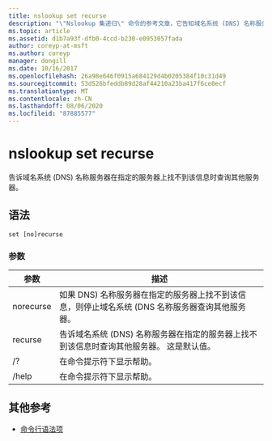 ```yaml
---
title: nslookup set recurse
description: "\"Nslookup 集递归\" 命令的参考文章，它告知域名系统 (DNS) 名称服务器在指定的服务器上找不到该信息时查询其他服务器。"
ms.topic: article
ms.assetid: d1b7a93f-dfb0-4ccd-b230-e0953057fada
author: coreyp-at-msft
ms.author: coreyp
manager: dongill
ms.date: 10/16/2017
ms.openlocfilehash: 26a98e646f0915a684129d4b0205384f10c31d49
ms.sourcegitcommit: 53d526bfeddb89d28af44210a23ba417f6ce0ecf
ms.translationtype: MT
ms.contentlocale: zh-CN
ms.lasthandoff: 08/06/2020
ms.locfileid: "87885577"
---
```

# <a name="nslookup-set-recurse"></a>nslookup set recurse

告诉域名系统 (DNS) 名称服务器在指定的服务器上找不到该信息时查询其他服务器。

## <a name="syntax"></a>语法

```
set [no]recurse
```

### <a name="parameters"></a>参数

| 参数 | 描述 |
| ---------- | ---------- |
| norecurse | 如果 DNS) 名称服务器在指定的服务器上找不到该信息，则停止域名系统 (DNS 名称服务器查询其他服务器。 |
| recurse | 告诉域名系统 (DNS) 名称服务器在指定的服务器上找不到该信息时查询其他服务器。 这是默认值。 |
| /? | 在命令提示符下显示帮助。 |
| /help | 在命令提示符下显示帮助。 |

## <a name="additional-references"></a>其他参考

- [命令行语法项](command-line-syntax-key.md)
